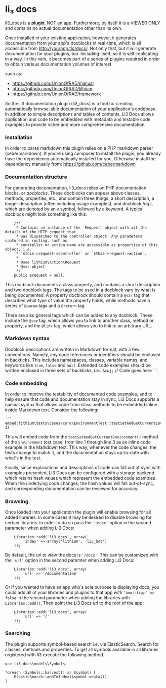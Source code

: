 # li₃ docs

li3_docs is a **plugin**, NOT an app. Furthermore, by itself it is a VIEWER ONLY and contains no actual documentation other than its own.

Once installed in your existing application, however, it generates documentation from your app's docblocks in real-time, which is all accessible from http://yourapp.tld/docs/. Not only that, but it will generate documentation for your plugins, too. Including itself; so it is self-replicating in a way. In this vein, it becomes part of a series of plugins required in order to obtain various documentation volumes of interest.

such as:

 * https://github.com/UnionOfRAD/manual
 * https://github.com/UnionOfRAD/lithium
 * https://github.com/UnionOfRAD/framework

So the li3 documentation plugin (li3_docs) is a tool for creating automatically browse-able documentation of your application's codebase. In addition to simple descriptions and tables of contents, Li3 Docs allows application and code to be embedded with metadata and testable code examples to provide richer and more comprehensive documentation.

### Installation

In order to parse markdown this plugin relies on a PHP markdown parser (cebe/markdown). If you're
using composer to install the plugin, you already have the dependency automatically installed for
you. Otherwise install the dependency manually from: https://github.com/cebe/markdown

### Documentation structure

For generating documentation, li3_docs relies on PHP documentation blocks, or _docblocks_. These docblocks can appear above classes, methods, properties, etc., and contain three things: a short description, a longer description (often including usage examples), and docblock _tags_, which are denoted by an `@` symbol, followed by a keyword. A typical docblock might look something like this:

```
	/**
	 * Contains an instance of the `Request` object with all the details of the HTTP request that
	 * was dispatched to the controller object. Any parameters captured in routing, such as
	 * controller or action name are accessible as properties of this object, i.e.
	 * `$this->request->controller` or `$this->request->action`.
	 *
	 * @see lithium\action\Request
	 * @var object
	 */
	public $request = null;
```

This docblock documents a class property, and contains a short description and two docblock tags. The tags to be used in a docblock vary by what is being documented. A property docblock should contain a `@var` tag that describes what type of value the property holds, while methods have a series of `@param` tags and a `@return` tag.

There are also general tags which can be added to any docblock. These include the `@see` tag, which allows you to link to another class, method or property, and the `@link` tag, which allows you to link to an arbitrary URL.

### Markdown syntax

Docblock descriptions are written in Markdown format, with a few conventions. Namely, any code references or identifiers should be enclosed in backticks. This includes namespaces, classes, variable names, and keywords like `true`, `false` and `null`. Extended code examples should be written enclosed in three sets of backticks, i.e.: ``&zwj;`` // Code goes here ```.

### Code embedding

In order to improve the testability of documented code examples, and to help ensure that code and documentation stay in sync, Li3 Docs supports a special syntax that allows code from class methods to be embedded inline inside Markdown text. Consider the following:

	``` embed:lithium\tests\cases\core\EnvironmentTest::testSetAndGetCurrentEnvironment(1-3) `‍``

This will embed code from the `testSetAndGetCurrentEnvironment()` method of the `Environment` test case, from line 1 through line 3 as an inline code example in the Markdown text. This way, whenever the code changes, the tests change to match it, and the documentation stays up-to-date with what's in the test.

Finally, since explanations and descriptions of code can fall out of sync with examples presented, Li3 Docs can be configured with a storage backend which retains hash values which represent the embedded code examples. When the underlying code changes, the hash values will fall out-of-sync, and corresponding documentation can be reviewed for accuracy.

### Browsing

Once loaded into your application the plugin will enable browsing for all added libraries. In some cases it may be desired to disable browsing for certain libraries. In order to do so pass the `'index'` option in the second parameter when adding Li3 Docs:
```
	Libraries::add('li3_docs', array(
		'index' => array('lithium', 'li3_bot')
	));
```

By default, the url to view the docs is `'/docs'`. This can be customized with the `'url'` option in the second paramter when adding Li3 Docs:
```
	Libraries::add('li3_docs', array(
		'url' => '/documentation'
	));
```

Or if you wanted to have an app who's sole purpose is displaying docs, you could add all of your libraries and plugins to that app with `'bootstrap' => false` in the second parameter when adding the libraries with `Libraries::add()`. Then point the Li3 Docs url to the root of the app:
```
	Libraries::add('li3_docs', array(
		'url' => '/'
	));
```


### Searching

The plugin supports symbol-based search i.e. via ElasticSearch. Search for classes, methods and properties. To get all symbols available in all libraries registered with li3 execute the following method.

```
use li3_docs\models\Symbols;

foreach (Symbols::harvest() as $symbol) {
	ElasticSearch::addToIndex($symbol->data());
}

```
